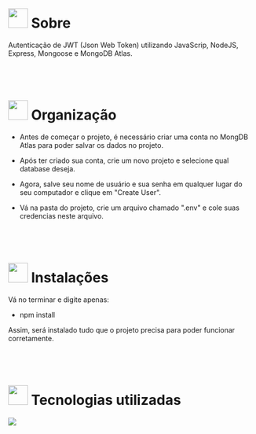 # <img height="40" src="https://user-images.githubusercontent.com/84249945/219458363-0df46081-95bd-4878-a828-541457541cbd.png"/> Sobre
<p>Autenticação de JWT (Json Web Token) utilizando JavaScrip, NodeJS, Express, Mongoose e MongoDB Atlas.</p>

<br><br>

# <img height="40" src="https://user-images.githubusercontent.com/84249945/219459633-fbe0a910-0287-4f46-9ec3-0eaf1da53b87.png"/> Organização
- Antes de começar o projeto, é necessário criar uma conta no MongDB Atlas para poder salvar os dados no projeto.

- Após ter criado sua conta, crie um novo projeto e selecione qual database deseja.

- Agora, salve seu nome de usuário e sua senha em qualquer lugar do seu computador e clique em "Create User".

- Vá na pasta do projeto, crie um arquivo chamado ".env" e cole suas credencias neste arquivo.

<br><br>

# <img height="40" src="https://user-images.githubusercontent.com/84249945/219701953-d9aadf6c-065a-4176-8c21-3b13c497f752.png"/> Instalações
Vá no terminar e digite apenas:

- npm install
<p>Assim, será instalado tudo que o projeto precisa para poder funcionar corretamente.</p>

<br><br>

# <img height="40" src="https://user-images.githubusercontent.com/84249945/219471565-77dd520e-41ee-41f8-8fb9-0e259535a867.png"/> Tecnologias utilizadas

<p>
  <a href="https://skillicons.dev">
    <img src="https://skillicons.dev/icons?i=js,nodejs,express,mongo" />
  </a>
</p>